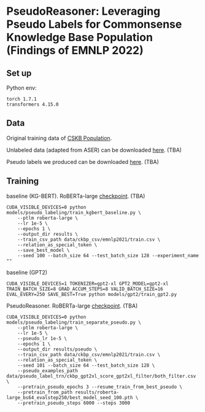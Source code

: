 # PseudoReasoner: Leveraging Pseudo Labels for Commonsense Knowledge Base Population (Findings of EMNLP 2022)

## Set up

Python env:

```
torch 1.7.1
transformers 4.15.0

```

## Data

Original training data of [CSKB Population](https://github.com/HKUST-KnowComp/CSKB-Population#download-the-data).

Unlabeled data (adapted from ASER) can be downloaded [here](). (TBA)

Pseudo labels we produced can be downloaded [here](). (TBA)

## Training

baseline (KG-BERT). RoBERTa-large [checkpoint](). (TBA)

```
CUDA_VISIBLE_DEVICES=0 python models/pseudo_labeling/train_kgbert_baseline.py \
    --ptlm roberta-large \
    --lr 1e-5 \
    --epochs 1 \
    --output_dir results \
    --train_csv_path data/ckbp_csv/emnlp2021/train.csv \
    --relation_as_special_token \
    --save_best_model \
    --seed 100 --batch_size 64 --test_batch_size 128 --experiment_name ""

```

baseline (GPT2)

```
CUDA_VISIBLE_DEVICES=1 TOKENIZER=gpt2-xl GPT2_MODEL=gpt2-xl TRAIN_BATCH_SIZE=8 GRAD_ACCUM_STEPS=8 VALID_BATCH_SIZE=16 EVAL_EVERY=250 SAVE_BEST=True python models/gpt2/train_gpt2.py
```

PseudoReasoner. RoBERTa-large [checkpoint](). (TBA)

```
CUDA_VISIBLE_DEVICES=0 python models/pseudo_labeling/train_separate_pseudo.py \
    --ptlm roberta-large \
    --lr 1e-5 \
    --pseudo_lr 1e-5 \
    --epochs 1 \
    --output_dir results/pseudo \
    --train_csv_path data/ckbp_csv/emnlp2021/train.csv \
    --relation_as_special_token \
    --seed 101 --batch_size 64 --test_batch_size 128 \
    --pseudo_examples_path data/pseudo_label_trn/ckbp_gpt2xl_score_gpt2xl_filter/both_filter.csv \
    --pretrain_pseudo_epochs 3 --resume_train_from_best_pseudo \
    --pretrain_from_path results/roberta-large_bs64_evalstep250/best_model_seed_100.pth \
    --pretrain_pseudo_steps 6000 --steps 3000 
```